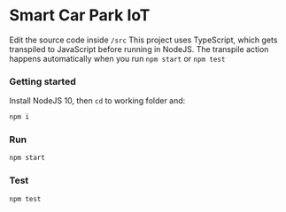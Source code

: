 # Smart Car Park IoT

Edit the source code inside `/src`
This project uses TypeScript, which gets transpiled to JavaScript before running in NodeJS.
The transpile action happens automatically when you run `npm start` or `npm test`

### Getting started
Install NodeJS 10, then `cd` to working folder and:
```sh
npm i
```

### Run
```sh
npm start
```

### Test
```sh
npm test
```
